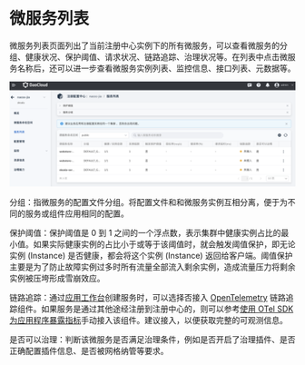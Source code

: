 # 微服务列表

微服务列表页面列出了当前注册中心实例下的所有微服务，可以查看微服务的分组、健康状况、保护阈值、请求状况、链路追踪、治理状况等。在列表中点击微服务名称后，还可以进一步查看微服务实例列表、监控信息、接口列表、元数据等。

![微服务列表](../../../images/servicelist-1.png)

分组：指微服务的配置文件分组。将配置文件和和微服务实例互相分离，便于为不同的服务或组件应用相同的配置。

保护阈值：保护阈值是 0 到 1 之间的一个浮点数，表示集群中健康实例占比的最小值。如果实际健康实例的占比小于或等于该阈值时，就会触发阈值保护，即无论实例 (Instance) 是否健康，都会将这个实例 (Instance) 返回给客户端。阈值保护主要是为了防止故障实例过多时所有流量全部流入剩余实例，造成流量压力将剩余实例被压垮形成雪崩效应。

链路追踪：通过[应用工作台](../../../../amamba/intro/index.md)创建服务时，可以选择否接入 [OpenTelemetry](https://opentelemetry.io/docs/concepts/what-is-opentelemetry/) 链路追踪组件。如果服务是通过其他途经注册到注册中心的，则可以参考[使用 OTel SDK 为应用程序暴露指标](../../../../insight/quickstart/otel/meter.md)手动接入该组件。建议接入，以便获取完整的可观测信息。

是否可以治理：判断该微服务是否满足治理条件，例如是否开启了治理插件、是否正确配置插件信息、是否被网格纳管等要求。
